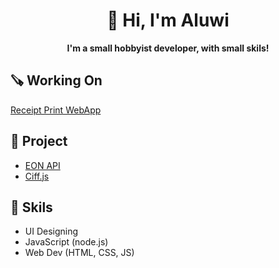 <div align="center">
  <h1>👋 Hi, I'm Aluwi</h1>
  <b>I'm a small hobbyist developer, with small skils!</b>
</div>

## 🪚 Working On
[Receipt Print WebApp](htttps://github.com/Aluwi21/Receipt-printing-webapp)

## 🧰 Project
- [EON API ](https://github.com/Aluwi21/Eon-API)
- [Ciff.js](https://github.com/MonoeDev/ciff.js)

## 🔧 Skils
- UI Designing
- JavaScript (node.js)
- Web Dev (HTML, CSS, JS)
